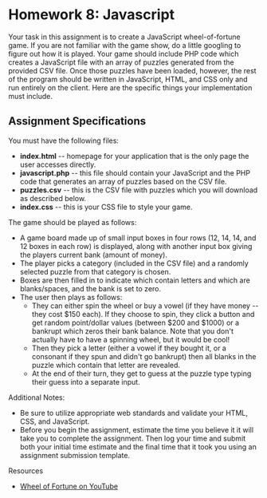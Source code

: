 # Homework 8: Javascript

Your task in this assignment is to create a JavaScript wheel-of-fortune game.
If you are not familiar with the game show, do a little googling to figure out how it is played.
Your game should include PHP code which creates a JavaScript file with an array of puzzles generated from the provided CSV file.
Once those puzzles have been loaded, however, the rest of the program should be written in JavaScript, HTML, and CSS only and run entirely on the client.
Here are the specific things your implementation must include.

## Assignment Specifications

You must have the following files:

* **index.html** -- homepage for your application that is the only page the user accesses directly.
* **javascript.php** -- this file should contain your JavaScript and the PHP code that generates an array of puzzles based on the CSV file.
* **puzzles.csv** -- this is the CSV file with puzzles which you will download as described below.
* **index.css** -- this is your CSS file to style your game.

The game should be played as follows:

* A game board made up of small input boxes in four rows (12, 14, 14, and 12 boxes in each row) is displayed, along with another input box giving the players current bank (amount of money).
* The player picks a category (included in the CSV file) and a randomly selected puzzle from that category is chosen.
* Boxes are then filled in to indicate which contain letters and which are blanks/spaces, and the bank is set to zero.
* The user then plays as follows:
  * They can either spin the wheel or buy a vowel (if they have money -- they cost $150 each).
    If they choose to spin, they click a button and get random point/dollar values (between $200 and $1000) or a bankrupt which zeros their bank balance.
    Note that you don't actually have to have a spinning wheel, but it would be cool!
  * Then they pick a letter (either a vowel if they bought it, or a consonant if they spun and didn't go bankrupt) then all blanks in the puzzle which contain that letter are revealed.
  * At the end of their turn, they get to guess at the puzzle type typing their guess into a separate input.

Additional Notes:

* Be sure to utilize appropriate web standards and validate your HTML, CSS, and JavaScript.
* Before you begin the assignment, estimate the time you believe it it will take you to complete the assignment.
  Then log your time and submit both your initial time estimate and the final time that it took you using an assignment submission template.


Resources

* [Wheel of Fortune on YouTube](https://www.youtube.com/user/wheeloffortune/)